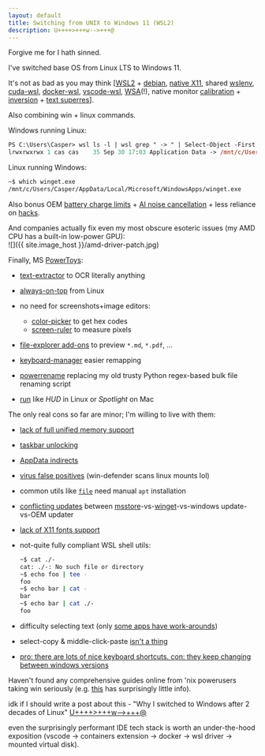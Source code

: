 ```yaml
---
layout: default
title: Switching from UNIX to Windows 11 (WSL2)
description: U++++>+++w-->+++@
---
```


Forgive me for I hath sinned.

I've switched base OS from Linux LTS to Windows 11.

It's not as bad as you may think
\[[WSL2](https://learn.microsoft.com/en-us/windows/wsl/install) +
[debian](https://www.microsoft.com/en-us/search/shop/apps?q=linux),
[native X11](https://learn.microsoft.com/en-us/windows/wsl/tutorials/gui-apps),
shared [wslenv](https://devblogs.microsoft.com/commandline/share-environment-vars-between-wsl-and-windows/),
[cuda-wsl](https://docs.nvidia.com/cuda/wsl-user-guide/index.html),
[docker-wsl](https://docs.docker.com/desktop/windows/wsl),
[vscode-wsl](https://code.visualstudio.com/blogs/2020/07/01/containers-wsl),
[WSA](https://learn.microsoft.com/en-us/windows/android/wsa/)(!),
native monitor [calibration](https://www.tomshardware.com/how-to/calibrate-your-screen-windows-11) +
[inversion](https://support.microsoft.com/en-gb/windows/use-color-filters-in-windows-43893e44-b8b3-2e27-1a29-b0c15ef0e5ce#PickTab=Windows_11&WindowsVersion=Windows_11) +
[text superres](https://learn.microsoft.com/en-us/typography/cleartype/)\].

Also combining win + linux commands.

Windows running Linux:

```ps
PS C:\Users\Casper> wsl ls -l | wsl grep " -> " | Select-Object -First 1
lrwxrwxrwx 1 cas cas    35 Sep 30 17:03 Application Data -> /mnt/c/Users/Casper/AppData/Roaming
```

Linux running Windows:

```bash
~$ which winget.exe
/mnt/c/Users/Casper/AppData/Local/Microsoft/WindowsApps/winget.exe
```

Also bonus OEM [battery charge limits](https://www.asus.com/us/support/FAQ/1032726/) +
[AI noise cancellation](https://www.asus.com/support/FAQ/1044576/) +
less reliance on [hacks](https://github.com/pwr-Solaar/Solaar).

And companies actually fix even my most obscure esoteric issues (my AMD CPU has a built-in low-power GPU):\
![]({{ site.image_host }}/amd-driver-patch.jpg)

Finally, MS [PowerToys](https://learn.microsoft.com/en-gb/windows/powertoys):

-   [text-extractor](https://learn.microsoft.com/en-gb/windows/powertoys/text-extractor) to OCR literally anything
-   [always-on-top](https://learn.microsoft.com/en-gb/windows/powertoys/always-on-top) from Linux
-   no need for screenshots+image editors:

    -   [color-picker](https://learn.microsoft.com/en-gb/windows/powertoys/color-picker) to get hex codes
    -   [screen-ruler](https://learn.microsoft.com/en-gb/windows/powertoys/screen-ruler) to measure pixels

-   [file-explorer add-ons](https://learn.microsoft.com/en-gb/windows/powertoys/file-explorer) to preview `*.md`, `*.pdf`, ...
-   [keyboard-manager](https://learn.microsoft.com/en-gb/windows/powertoys/keyboard-manager) easier remapping
-   [powerrename](https://learn.microsoft.com/en-gb/windows/powertoys/powerrename) replacing my old trusty Python regex-based bulk file renaming script
-   [run](https://learn.microsoft.com/en-gb/windows/powertoys/run) like *HUD* in Linux or *Spotlight* on Mac

The only real cons so far are minor; I'm willing to live with them:

-   [lack of full unified memory support](https://docs.nvidia.com/cuda/wsl-user-guide/index.html#known-limitations-for-linux-cuda-apps)
-   [taskbar unlocking](https://techcommunity.microsoft.com/t5/windows-insider-program/windows-11-22533-breaks-taskbar-positioning/td-p/3062953)
-   [AppData indirects](https://support.mozilla.org/en-US/kb/profiles-where-firefox-stores-user-data/discuss/10897)
-   [virus false positives](https://community.harness.io/t/duplicate-virus-total-rating-as-tmate-as-trojan-malware/12292) (win-defender scans linux mounts lol)
-   common utils like [`file`](https://en.wikipedia.org/wiki/File_(command)) need manual `apt` installation
-   [conflicting updates](https://www.amd.com/en/support/kb/faq/pa-300) between [msstore](https://apps.microsoft.com/store/apps)-vs-[winget](https://github.com/microsoft/winget-cli)-vs-windows update-vs-OEM updater
-   [lack of X11 fonts support](https://github.com/microsoft/wslg/issues/310)
-   not-quite fully compliant WSL shell utils:

    ```bash
    ~$ cat ./-
    cat: ./-: No such file or directory
    ~$ echo foo | tee -
    foo
    ~$ echo bar | cat -
    bar
    ~$ echo bar | cat ./-
    foo
    ```

-   difficulty selecting text (only [some apps have work-arounds](http://kb.mozillazine.org/Layout.word_select.eat_space_to_next_word))
-   select-copy & middle-click-paste [isn't a thing](https://answers.microsoft.com/en-us/windows/forum/all/selection-into-clipboard-and-middle-mouse-button/fc65a0a8-34f2-43b1-bbbf-e29b2b699eb9)
-   [pro: there are lots of nice keyboard shortcuts. con: they keep changing between windows versions](https://support.microsoft.com/en-us/windows/keyboard-shortcuts-in-windows-dcc61a57-8ff0-cffe-9796-cb9706c75eec)

Haven't found any comprehensive guides online from 'nix powerusers taking win seriously (e.g. [this](https://adamtheautomator.com/windows-subsystem-for-linux/) has surprisingly little info).

idk if I should write a post about this - "Why I switched to Windows after 2 decades of Linux" [U++++\>+++w\--\>+++@](https://manpages.ubuntu.com/manpages/bionic/man1/geekcode.1.html)

even the surprisingly performant IDE tech stack is worth an under-the-hood exposition (vscode -\> containers extension -\> docker -\> wsl driver -\> mounted virtual disk).
